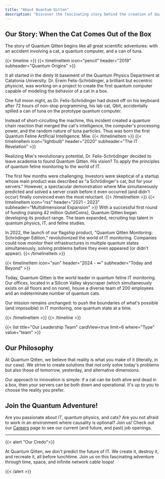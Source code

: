 ```yaml
---
title: "About Quantum Qitten"
description: "Discover the fascinating story behind the creation of Quantum Qitten, where quantum physics meets IT monitoring and felines"
---
```


## Our Story: When the Cat Comes Out of the Box

The story of Quantum Qitten begins like all great scientific adventures: with an accident involving a cat, a quantum computer, and a can of tuna.

{{< timeline >}}
{{< timelineItem icon="pencil" header="2019" subheader="Quantum Origins" >}}

It all started in the dimly lit basement of the Quantum Physics Department at Catatonia University. Dr. Erwin Felis-Schrödinger, a brilliant but eccentric physicist, was working on a project to create the first quantum computer capable of modeling the behavior of a cat in a box.

One full moon night, as Dr. Felis-Schrödinger had dozed off on his keyboard after 72 hours of non-stop programming, his lab cat, Qbit, accidentally spilled a can of tuna on the prototype quantum computer.

Instead of short-circuiting the machine, this incident created a quantum chain reaction that merged the cat's intelligence, the computer's processing power, and the random nature of tuna particles. Thus was born the first Quantum Feline Artificial Intelligence: Miw.
{{< /timelineItem >}}
{{< timelineItem icon="lightbulb" header="2020" subheader="The IT Revelation" >}}

Realizing Miw's revolutionary potential, Dr. Felis-Schrödinger decided to leave academia to found Quantum Qitten. His vision? To apply the principles of quantum feline monitoring to the world of IT.

The first few months were challenging. Investors were skeptical of a startup whose main product was described as "a Schrödinger's cat, but for your servers." However, a spectacular demonstration where Miw simultaneously predicted and solved a server crash before it even occurred (and didn't occur) finally convinced even the most reluctant.
{{< /timelineItem >}}
{{< timelineItem icon="rss" header="2021 - 2023" subheader="Multidimensional Expansion" >}}
With a successful first round of funding (raising 42 million QubitCoins), Quantum Qitten began developing its product range. The team expanded, recruiting top talent in quantum physics, IT, and feline studies.

In 2022, the launch of our flagship product, "Quantum Qitten Monitoring: Schrödinger Edition," revolutionized the world of IT monitoring. Companies could now monitor their infrastructures in multiple quantum states simultaneously, solving problems before they even appeared (or didn't appear).
{{< /timelineItem >}}

{{< timelineItem icon="sun" header="2024 - ∞" subheader="Today and Beyond" >}}

Today, Quantum Qitten is the world leader in quantum feline IT monitoring. Our offices, located in a Silicon Valley skyscraper (which simultaneously exists on all floors and on none), house a diverse team of 200 employees and an indeterminate number of quantum cats.

Our mission remains unchanged: to push the boundaries of what's possible (and impossible) in IT monitoring, one quantum state at a time.

{{< /timelineItem >}}
{{< /timeline >}}

{{< list title="Our Leadership Team" cardView=true limit=6 where="Type" value="team" >}}

## Our Philosophy

At Quantum Qitten, we believe that reality is what you make of it (literally, in our case). We strive to create solutions that not only solve today's problems but also those of tomorrow, yesterday, and alternative dimensions.

Our approach to innovation is simple: if a cat can be both alive and dead in a box, then your servers can be both down and operational. It's up to you to choose the reality you prefer.

## Join the Quantum Adventure!

Are you passionate about IT, quantum physics, and cats? Are you not afraid to work in an environment where causality is optional? Join us! Check out our [Careers](/careers) page to see our current (and future, and past) job openings.

---

{{< alert "Our Credo">}}

At Quantum Qitten, we don't predict the future of IT. We create it, destroy it, and recreate it, all before lunchtime. Join us on this fascinating adventure through time, space, and infinite network cable loops!

{{< /alert >}}